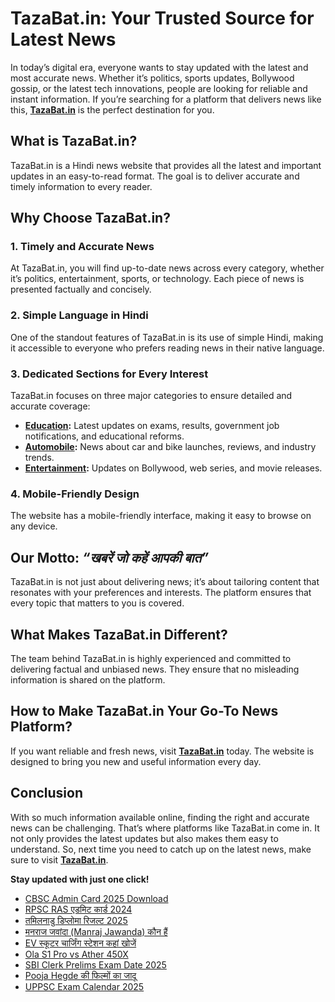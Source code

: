 # TazaBat.in: Your Trusted Source for Latest News  

In today’s digital era, everyone wants to stay updated with the latest and most accurate news. Whether it’s politics, sports updates, Bollywood gossip, or the latest tech innovations, people are looking for reliable and instant information. If you’re searching for a platform that delivers news like this, **[TazaBat.in](https://tazabat.in)** is the perfect destination for you.  

## What is TazaBat.in?  
TazaBat.in is a Hindi news website that provides all the latest and important updates in an easy-to-read format. The goal is to deliver accurate and timely information to every reader.  

## Why Choose TazaBat.in?  

### 1. **Timely and Accurate News**  
At TazaBat.in, you will find up-to-date news across every category, whether it’s politics, entertainment, sports, or technology. Each piece of news is presented factually and concisely.  

### 2. **Simple Language in Hindi**  
One of the standout features of TazaBat.in is its use of simple Hindi, making it accessible to everyone who prefers reading news in their native language.  

### 3. **Dedicated Sections for Every Interest**  
TazaBat.in focuses on three major categories to ensure detailed and accurate coverage:  
- **[Education](https://tazabat.in/category/education/):** Latest updates on exams, results, government job notifications, and educational reforms.  
- **[Automobile](https://tazabat.in/category/automobile/):** News about car and bike launches, reviews, and industry trends.  
- **[Entertainment](https://tazabat.in/category/manoranjan/):** Updates on Bollywood, web series, and movie releases.  

### 4. **Mobile-Friendly Design**  
The website has a mobile-friendly interface, making it easy to browse on any device.  

## Our Motto: *“खबरें जो कहें आपकी बात”*  
TazaBat.in is not just about delivering news; it’s about tailoring content that resonates with your preferences and interests. The platform ensures that every topic that matters to you is covered.  

## What Makes TazaBat.in Different?  
The team behind TazaBat.in is highly experienced and committed to delivering factual and unbiased news. They ensure that no misleading information is shared on the platform.  

## How to Make TazaBat.in Your Go-To News Platform?  
If you want reliable and fresh news, visit **[TazaBat.in](https://tazabat.in)** today. The website is designed to bring you new and useful information every day.  

## Conclusion  
With so much information available online, finding the right and accurate news can be challenging. That’s where platforms like TazaBat.in come in. It not only provides the latest updates but also makes them easy to understand. So, next time you need to catch up on the latest news, make sure to visit **[TazaBat.in](https://tazabat.in)**.  

**Stay updated with just one click!**  
- [CBSC Admin Card 2025 Download](https://tazabat.in/cbse-admit-card-2025-class-10-download/)
- [RPSC RAS एडमिट कार्ड 2024](https://tazabat.in/rpsc-ras-admit-card-2024-download/)
- [तमिलनाडु डिप्लोमा रिजल्ट 2025](https://tazabat.in/tamil-nadu-diploma-result-2025-check-online-mark-sheet-download/)
- [मनराज जवांदा (Manraj Jawanda) कौन हैं](https://tazabat.in/manraj-jawanda-kaun-hain-raftaar-ki-patni/)
- [EV स्कूटर चार्जिंग स्टेशन कहां खोजें](https://tazabat.in/ev-scooter-charging-station-guide/)
- [Ola S1 Pro vs Ather 450X](https://tazabat.in/ola-s1-pro-vs-ather-450x-best-electric-scooter/)
- [SBI Clerk Prelims Exam Date 2025](https://tazabat.in/sbi-clerk-prelims-exam-date-2025/)
- [Pooja Hegde की फिल्मों का जादू](https://tazabat.in/pooja-hegde-films-magic-net-worth-2025/)
- [UPPSC Exam Calendar 2025](https://tazabat.in/uppsc-exam-calendar-2025-detail-information/)
